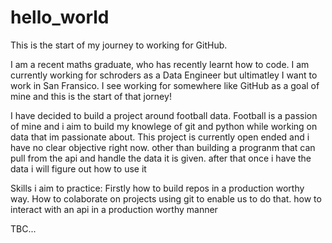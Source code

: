 # hello_world
This is the start of my journey to working for GitHub.

I am a recent maths graduate, who has recently learnt how to code.
I am currently working for schroders as a Data Engineer but ultimatley I want to work in San Fransico. I see working for somewhere like GitHub as a goal of mine and this is the start of that jorney!

I have decided to build a project around football data.
Football is a passion of mine and i aim to build my knowlege of git and python while working on data that im passionate about.
This project is currently open ended and i have no clear objective right now. other than building a progranm that can pull from the api and handle the data it is given. after that once i have the data i will figure out how to use it

Skills i aim to practice:
Firstly how to build repos in a production worthy way.
How to colaborate on projects using git to enable us to do that.
how to interact with an api in a production worthy manner 


TBC...
